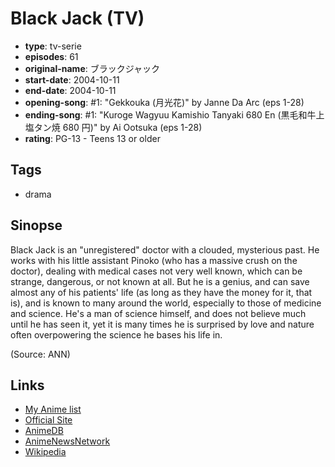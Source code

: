 # Black Jack (TV)

-   **type**: tv-serie
-   **episodes**: 61
-   **original-name**: ブラックジャック
-   **start-date**: 2004-10-11
-   **end-date**: 2004-10-11
-   **opening-song**: #1: "Gekkouka (月光花)" by Janne Da Arc (eps 1-28)
-   **ending-song**: #1: "Kuroge Wagyuu Kamishio Tanyaki 680 En (黒毛和牛上塩タン焼 680 円)" by Ai Ootsuka (eps 1-28)
-   **rating**: PG-13 - Teens 13 or older

## Tags

-   drama

## Sinopse

Black Jack is an "unregistered" doctor with a clouded, mysterious past. He works with his little assistant Pinoko (who has a massive crush on the doctor), dealing with medical cases not very well known, which can be strange, dangerous, or not known at all. But he is a genius, and can save almost any of his patients' life (as long as they have the money for it, that is), and is known to many around the world, especially to those of medicine and science. He's a man of science himself, and does not believe much until he has seen it, yet it is many times he is surprised by love and nature often overpowering the science he bases his life in.

(Source: ANN)

## Links

-   [My Anime list](https://myanimelist.net/anime/2213/Black_Jack_TV)
-   [Official Site](http://www.ytv.co.jp/bj/)
-   [AnimeDB](http://anidb.info/perl-bin/animedb.pl?show=anime&aid=2389)
-   [AnimeNewsNetwork](http://www.animenewsnetwork.com/encyclopedia/anime.php?id=4408)
-   [Wikipedia](http://en.wikipedia.org/wiki/Black_Jack_%28manga%29)
